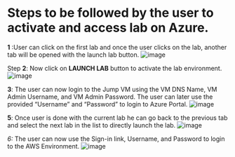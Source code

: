 # Steps to be followed by the user to activate and access lab on Azure.


**1**	:User can click on the first lab and once the user clicks on the lab, another tab will be opened with the launch lab button. 
![image](https://user-images.githubusercontent.com/85232046/159861300-b45497c2-6de8-40ef-98b7-40ef3b6bff49.png)

Step **2**: Now click on **LAUNCH LAB** button to activate the lab environment.
![image](https://user-images.githubusercontent.com/85232046/159861123-7f2ee9c3-add5-4439-a903-1c6a2408e201.png)
 

 

**3**:	The user can now login to the Jump VM using the VM DNS Name, VM Admin Username, and VM Admin Password. The user can later use the provided “Username” and “Password” to login to Azure Portal.
![image](https://user-images.githubusercontent.com/85232046/159860686-25ad1ac3-3678-44ce-bc99-70dcbe07b3a8.png)


 



**5**: Once user is done with the current lab he can go back to the previous tab and select the next lab in the list to directly launch the lab.
![image](https://user-images.githubusercontent.com/85232046/159860892-b8e30feb-269d-4a99-908f-84d11af148c6.png)

 

**6*:*	The user can now use the Sign-in link, Username, and Password to login to the AWS Environment.
![image](https://user-images.githubusercontent.com/85232046/159861564-941215a8-58f2-4447-b59c-27e00dc69add.png)

 



